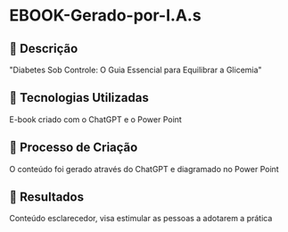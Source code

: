 # EBOOK-Gerado-por-I.A.s

## 📒 Descrição 
"Diabetes Sob Controle: O Guia Essencial para Equilibrar a Glicemia"

## 🤖 Tecnologias Utilizadas
E-book criado com o ChatGPT e o Power Point

## 🧐 Processo de Criação
O conteúdo foi gerado através do ChatGPT e diagramado no Power Point

## 🚀 Resultados
Conteúdo esclarecedor, visa estimular as pessoas a adotarem a prática 
